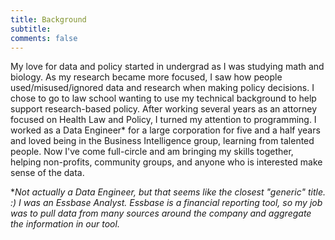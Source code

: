 ```yaml
---
title: Background
subtitle: 
comments: false
---
```


My love for data and policy started in undergrad as I was studying math and biology. As my research became more focused, I saw how people used/misused/ignored data and research when making policy decisions. I chose to go to law school wanting to use my technical background to help support research-based policy. After working several years as an attorney focused on Health Law and Policy, I turned my attention to programming. I worked as a Data Engineer* for a large corporation for five and a half years and loved being in the Business Intelligence group, learning from talented people. Now I've come full-circle and am bringing my skills together, helping non-profits, community groups, and anyone who is interested make sense of the data.

**Not actually a Data Engineer, but that seems like the closest "generic" title. :) I was an Essbase Analyst. Essbase is a financial reporting tool, so my job was to pull data from many sources around the company and aggregate the information in our tool.*